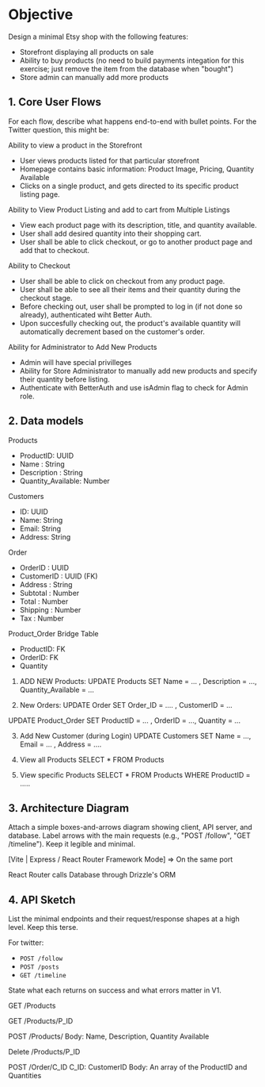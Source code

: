 # Objective

Design a minimal Etsy shop with the following features:
 - Storefront displaying all products on sale
 - Ability to buy products (no need to build payments integation for this exercise; just remove the item from the database when "bought")
 - Store admin can manually add more products

## 1. Core User Flows
For each flow, describe what happens end-to-end with bullet points. For the Twitter question, this might be:

Ability to view a product in the Storefront
- User views products listed for that particular storefront
- Homepage contains basic information: Product Image, Pricing, Quantity Available
- Clicks on a single product, and gets directed to its specific product listing page.


Ability to View Product Listing and add to cart from Multiple Listings
- View each product page with its description, title, and quantity available.
- User shall add desired quantity into their shopping cart.
- User shall be able to click checkout, or go to another product page and add that to checkout.

Ability to Checkout
- User shall be able to click on checkout from any product page.
- User shall be able to see all their items and their quantity during the checkout stage.
- Before checking out, user shall be prompted to log in (if not done so already), authenticated wiht Better Auth.
- Upon succesfully checking out, the product's available quantity will automatically decrement based on the customer's order.

Ability for Administrator to Add New Products
- Admin will have special privilleges
- Ability for Store Administrator to manually add new products and specify their quantity before listing.
- Authenticate with BetterAuth and use isAdmin flag to check for Admin role.



 ## 2. Data models
Products
 - ProductID: UUID
 - Name : String
 - Description : String
 - Quantity_Available: Number

Customers
 - ID: UUID
 - Name: String
 - Email: String
 - Address: String

Order 
 - OrderID : UUID
 - CustomerID : UUID (FK)
 - Address : String
 - Subtotal : Number
 - Total : Number
 - Shipping : Number
 - Tax : Number

 Product_Order Bridge Table
 - ProductID: FK
 - OrderID: FK
 - Quantity



1) ADD NEW Products:
UPDATE Products
SET Name = ... , Description = ..., Quantity_Available = ...

2) New Orders:
UPDATE Order
SET Order_ID = .... , CustomerID = ... 

UPDATE Product_Order
SET ProductID = ... , OrderID = ..., Quantity = ... 


3) Add New Customer (during Login)
UPDATE Customers
SET Name = ..., Email = ... , Address = ....


4) View all Products
SELECT * FROM Products

5) View specific Products
SELECT * FROM Products WHERE ProductID = .....



## 3. Architecture Diagram
Attach a simple boxes-and-arrows diagram showing client, API server, and database. Label arrows with the main requests (e.g., "POST /follow", "GET /timeline"). Keep it legible and minimal.

[Vite | Express / React Router Framework Mode] => On the same port

React Router calls Database through Drizzle's ORM 
## 4. API Sketch
List the minimal endpoints and their request/response shapes at a high level. Keep this terse.

For twitter:
- `POST /follow`
- `POST /posts`
- `GET /timeline`

State what each returns on success and what errors matter in V1.

GET /Products

GET /Products/P_ID

POST /Products/
Body: Name, Description, Quantity Available

Delete /Products/P_ID

POST /Order/C_ID
C_ID: CustomerID
Body: An array of the ProductID and Quantities